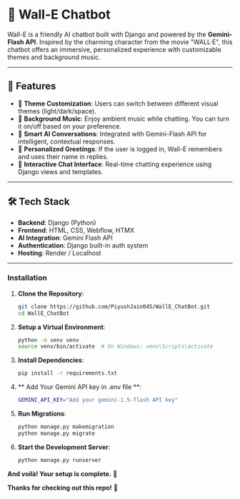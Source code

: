 # 🤖 Wall-E Chatbot

Wall-E is a friendly AI chatbot built with Django and powered by the **Gemini-Flash API**. Inspired by the charming character from the movie "WALL·E", this chatbot offers an immersive, personalized experience with customizable themes and background music.

---

## 🚀 Features

- 🎨 **Theme Customization**: Users can switch between different visual themes (light/dark/space).
- 🎵 **Background Music**: Enjoy ambient music while chatting. You can turn it on/off based on your preference.
- 🧠 **Smart AI Conversations**: Integrated with Gemini-Flash API for intelligent, contextual responses.
- 🙋 **Personalized Greetings**: If the user is logged in, Wall-E remembers and uses their name in replies.
- 💬 **Interactive Chat Interface**: Real-time chatting experience using Django views and templates.

---

## 🛠️ Tech Stack

- **Backend**: Django (Python)
- **Frontend**: HTML, CSS, Webflow, HTMX 
- **AI Integration**: Gemini Flash API
- **Authentication**: Django built-in auth system
- **Hosting**: Render / Localhost

---

### Installation
1. **Clone the Repository**:
   ```bash
   git clone https://github.com/PiyushJain045/WallE_ChatBot.git
   cd WallE_ChatBot

2. **Setup a Virtual Environment**:
   ```bash
   python -m venv venv
   source venv/bin/activate  # On Windows: venv\Scripts\activate

3. **Install Dependencies**:
   ```bash
   pip install -r requirements.txt

4. ** Add Your Gemini API key in .env file **:
   ```bash
   GEMINI_API_KEY="Add your gemini-1.5-flash API key"

5. **Run Migrations**:
   ```bash
   python manage.py makemigration
   python manage.py migrate

6. **Start the Development Server**:
   ```bash
   python manage.py runserver

**And voilà! Your setup is complete.** 🎉  

**Thanks for checking out this repo!** 🙌  

